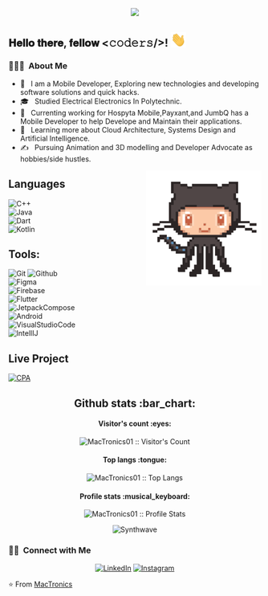 <p align="center">
  <img src="https://github.com/thompsonemerson/thompsonemerson/raw/master/cover-thompson.png" />
</p>

<h2> 𝐇𝐞𝐥𝐥𝐨 𝐭𝐡𝐞𝐫𝐞, 𝐟𝐞𝐥𝐥𝐨𝐰 <𝚌𝚘𝚍𝚎𝚛𝚜/>! <img src="https://github.com/ABSphreak/ABSphreak/blob/master/gifs/Hi.gif" width="30px"></h2>

<h3> 👨🏻‍💻 &nbsp;About Me </h3>

- 🤔 &nbsp; I am a Mobile Developer, Exploring new technologies and developing software solutions and quick hacks.
- 🎓 &nbsp; Studied Electrical Electronics In Polytechnic.
- 💼 &nbsp; Currenting working for Hospyta Mobile,Payxant,and JumbQ has a Mobile Developer to help Develope and Maintain their applications.
- 🌱 &nbsp; Learning more about Cloud Architecture, Systems Design and Artificial Intelligence.
- ✍️ &nbsp; Pursuing Animation and 3D modelling and Developer Advocate as hobbies/side hustles.

<img align='right' src="https://raw.githubusercontent.com/iCharlesZ/FigureBed/master/img/octocat.gif" width="230">

## Languages

![C++](https://img.shields.io/badge/-C++-000000?style=flat&logo=c%2B%2B)<br />
![Java](https://img.shields.io/badge/-Java-000000?style=flat&logo=java)<br />
![Dart](https://img.shields.io/badge/-Dart-000000?style=flat&logo=dart)<br />
![Kotlin](https://img.shields.io/badge/-Kotlin-000000?style=flat&logo=kotlin)

## Tools:

![Git](https://img.shields.io/badge/-Git-000000?style=flat&logo=git)
![Github](https://img.shields.io/badge/-Github-000000?style=flat&logo=github) <br />
![Figma](https://img.shields.io/badge/-Figma-000000?style=flat&logo=figma) <br />
![Firebase](https://img.shields.io/badge/-Firebase-000000?style=flat&logo=firebase) <br />
![Flutter](https://img.shields.io/badge/-Flutter-000000?style=flat&logo=flutter) <br />
![JetpackCompose](https://img.shields.io/badge/-JetpackCompose-000000?style=flat&logo=jetpackcompose) <br />
![Android](https://img.shields.io/badge/-Android-000000?style=flat&logo=android)<br />
![VisualStudioCode](https://img.shields.io/badge/-VisualStudioCode-000000?style=flat&logo=visualstudiocode)<br />
![IntellIJ](https://img.shields.io/badge/-IntellIJ%20IDEA-000000?style=flat&logo=intellij%20idea)

## Live Project

[![CPA](https://img.shields.io/badge/-CodeforceProfileAnalyzer-444444?style=flat&logo=codeforces)](https://MacTronics01.github.io/CPA)

<h2 align="center">Github stats :bar_chart:</h2>

<h4 align="center">Visitor's count :eyes:</h4>

<p align="center"><img src="https://profile-counter.glitch.me/{MacTronics01}/count.svg" alt="MacTronics01 :: Visitor's Count" /></p>

<h4 align="center">Top langs :tongue:</h4>

<p align="center"><img src="https://github-readme-stats.vercel.app/api/top-langs/?username=MacTronics01&langs_count=10&theme=tokyonight&layout=compact" alt="MacTronics01 :: Top Langs" /></p>

<h4 align="center">Profile stats :musical_keyboard:</h4>

<p align="center"><img src="https://github-readme-stats.vercel.app/api?username=MacTronics01&show_icons=true&theme=synthwave" alt="MacTronics01 :: Profile Stats" /></p>

<p align="center"><img src="https://thumbs.gfycat.com/GoodnaturedFondGaur-size_restricted.gif" alt="Synthwave" height="300" width="500"></p>


<h3> 🤝🏻 &nbsp;Connect with Me </h3>

<p align="center">
<a href="https://www.linkedin.com/in/mactronics/"><img alt="LinkedIn" src="https://img.shields.io/badge/LinkedIn-Usen%20Macaulay%20Ubon-blue?style=flat-square&logo=linkedin"></a>
<a href="https://www.instagram.com/mactronics1/"><img alt="Instagram" src="https://img.shields.io/badge/Instagram-mactronics1-blue?style=flat-square&logo=instagram"></a>
</p>

⭐️ From [MacTronics](https://github.com/MacTronics01)
